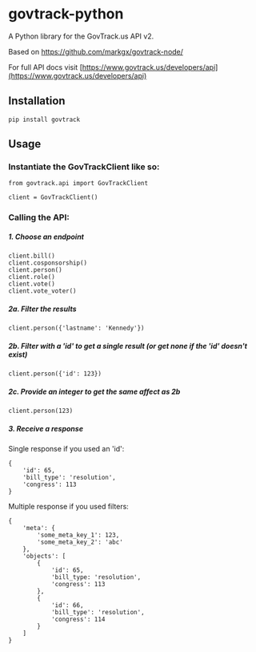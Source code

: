 # govtrack-python

A Python library for the GovTrack.us API v2.

Based on https://github.com/markgx/govtrack-node/

For full API docs visit [https://www.govtrack.us/developers/api](https://www.govtrack.us/developers/api)

## Installation

```
pip install govtrack
```

## Usage

### Instantiate the GovTrackClient like so:

```
from govtrack.api import GovTrackClient

client = GovTrackClient()
```

### Calling the API:

##### 1. Choose an endpoint

```
client.bill()
client.cosponsorship()
client.person()
client.role()
client.vote()
client.vote_voter()
```

##### 2a. Filter the results

```
client.person({'lastname': 'Kennedy'})
```

##### 2b. Filter with a 'id' to get a single result (or get none if the 'id' doesn't exist)

```
client.person({'id': 123})
```

##### 2c. Provide an integer to get the same affect as 2b

```
client.person(123)
```

##### 3. Receive a response

Single response if you used an 'id':
```
{
    'id': 65,
    'bill_type': 'resolution',
    'congress': 113
}
```

Multiple response if you used filters:
```
{
    'meta': {
        'some_meta_key_1': 123,
        'some_meta_key_2': 'abc'
    },
    'objects': [
        {
            'id': 65,
            'bill_type: 'resolution',
            'congress': 113
        },
        {
            'id': 66,
            'bill_type': 'resolution',
            'congress': 114
        }
    ]
}
```
